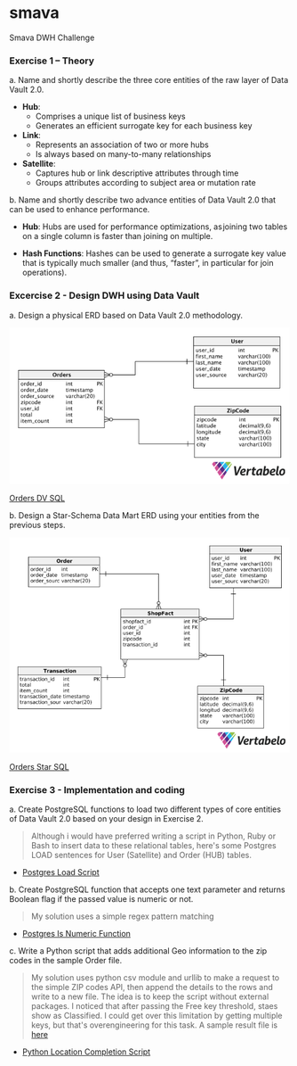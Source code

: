 # smava
Smava DWH Challenge

### Exercise 1 – Theory
a. Name and shortly describe the three core entities of the raw layer of Data Vault 2.0.

- **Hub**:
  - Comprises a unique list of business keys
  - Generates an efficient surrogate key for each business key
- **Link**:
  - Represents an association of two or more hubs
  - Is always based on many-to-many relationships
- **Satellite**:
  - Captures hub or link descriptive attributes through time
  - Groups attributes according to subject area or mutation rate

b. Name and shortly describe two advance entities of Data Vault 2.0 that can be used to enhance
performance.

- **Hub**: Hubs are used for performance optimizations, as joining two tables on a single column is faster than joining on multiple.

- **Hash Functions**: Hashes can be used to generate a surrogate key value that is typically much smaller (and thus, “faster”, in particular for join operations).

### Excercise 2 - Design DWH using Data Vault
a. Design a physical ERD based on Data Vault 2.0 methodology.

![Orders DV ERD](erd/smava-orders-erd.png)

[Orders DV SQL](sql/data_vault.sql)

b. Design a Star-Schema Data Mart ERD using your entities from the previous steps.

![Orders Star ERD](erd/smava-orders-star.png)

[Orders Star SQL](sql/star_schema.sql)

### Exercise 3 - Implementation and coding
a. Create PostgreSQL functions to load two different types of core entities of Data Vault 2.0 based on your design in Exercise 2.

> Although i would have preferred writing a script in Python, Ruby or Bash to insert data to these relational tables, here's some Postgres LOAD sentences for User (Satellite) and Order (HUB) tables.

  - [Postgres Load Script](sql/load.sql)
  
b. Create PostgreSQL function that accepts one text parameter and returns Boolean flag if the passed value is numeric or not.

> My solution uses a simple regex pattern matching

  - [Postgres Is Numeric Function](sql/is_numeric.sql)

c. Write a Python script that adds additional Geo information to the zip codes in the sample Order file.

>  My solution uses python csv module and urllib to make a request to the simple ZIP codes API, then append the details to the rows and write to a new file. The idea is to keep the script without external packages. I noticed that after passing the Free key threshold, staes show as Classified. I could get over this limitation by getting multiple keys, but that's overengineering for this task. A sample result file is [here](data/orders_with_location_details.py)

  - [Python Location Completion Script](fill_zip.py)